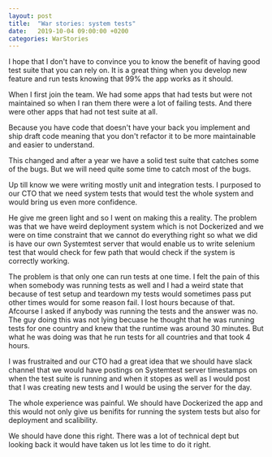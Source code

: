 ```yaml
---
layout: post
title:  "War stories: system tests"
date:   2019-10-04 09:00:00 +0200
categories: WarStories
---
```


I hope that I don't have to convince you to know the benefit of having good test suite that you can rely on. It is a great thing when you develop new feature and run tests knowing that 99% the app works as it should.

When I first join the team. We had some apps that had tests but were not maintained so when I ran them there were a lot of failing tests. And there were other apps that had not test suite at all.

Because you have code that doesn't have your back you implement and ship draft code meaning that you don't refactor it to be more maintainable and easier to understand.

This changed and after a year we have a solid test suite that catches some of the bugs. But we will need quite some time to catch most of the bugs.

Up till know we were writing mostly unit and integration tests. I purposed to our CTO that we need system tests that would test the whole system and would bring us even more confidence.

He give me green light and so I went on making this a reality. The problem was that we have weird deployment system which is not Dockerized and we were on time constraint that we cannot do everything right so what we did is have our own Systemtest server that would enable us to write selenium test that would check for few path that would check if the system is correctly working.

The problem is that only one can run tests at one time. I felt the pain of this when somebody was running tests as well and I had a weird state that because of test setup and teardown my tests would sometimes pass put other times would for some reason fail. I lost hours because of that. Afcourse I asked if anybody was running the tests and the answer was no. The guy doing this was not lying becuase he thought that he was running tests for one country and knew that the runtime was around 30 minutes. But what he was doing was that he run tests for all countries and that took 4 hours.

I was frustraited and our CTO had a great idea that we should have slack channel that we would have postings on Systemtest server timestamps on when the test suite is running and when it stopes as well as I would post that I was creating new tests and I would be using the server for the day.

The whole experience was painful. We should have Dockerized the app and this would not only give us benifits for running the system tests but also for deployment and scalibility.

We should have done this right. There was a lot of technical dept but looking back it would have taken us lot les time to do it right.
